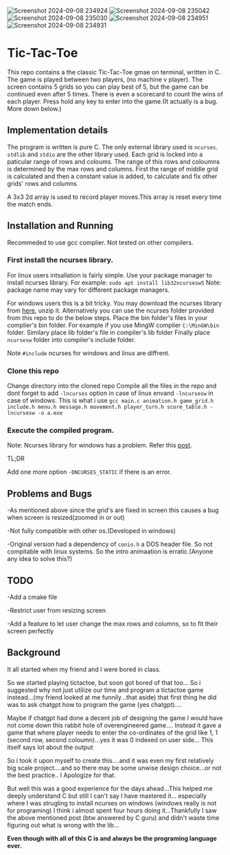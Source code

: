 ![Screenshot 2024-09-08 234924](https://github.com/user-attachments/assets/daef0a02-444f-461b-839e-90d0c5c856b8)
![Screenshot 2024-09-08 235042](https://github.com/user-attachments/assets/828bd9b7-b16f-4169-96be-a9d9edaee814)
![Screenshot 2024-09-08 235030](https://github.com/user-attachments/assets/3610e1ee-722a-4ea6-87da-3e6bc9f4669c)
![Screenshot 2024-09-08 234951](https://github.com/user-attachments/assets/e76acc1a-1071-45eb-8b46-ee3cfac586b6)
![Screenshot 2024-09-08 234931](https://github.com/user-attachments/assets/3b6ef1fe-00cb-4f02-b6fc-df00017a2ea3)
# **Tic-Tac-Toe**

This repo contains a the classic Tic-Tac-Toe gmae on terminal, written in C. 
The game is played between two players, (no machine v player). The screen contains 5 grids so you can play best of 5, but the game can be continued even after 5 times.
There is even a scorecard to count the wins of each player.
Press hold any key to enter into the game.(It actually is a bug. More down below.)

## Implementation details
The program is written is pure C. The only external library used is `ncurses`. `stdlib` and `stdio` are the other library used.
Each grid is locked into a paticular range of rows and coloums. The range of this rows and coloumns is determined by the max rows and columns.
First the range of middle grid is calculated and then a constant value is added, to calculate and fix other grids' rows and columns

A 3x3 2d array is used to record player moves.This array is reset every time the match ends.

## Installation and Running
Recommeded to use gcc complier. Not tested on other compilers.

### First install the ncurses library.

For linux users intsallation is fairly simple. Use your package manager to install ncurses library. For example:
`sudo apt install lib32ncursesw5`
Note: package name may vary for different package managers.

For windows users this is a bit tricky.
You may download the ncurses library from [here](url), unzip it. Alternatively you can use the ncurses folder provided from this repo to do the below steps.
Place the bin folder's files in your complier's bin folder. For example if you use MingW complier `C:\MinGW\bin` folder.
Similary place lib folder's file in compiler's lib folder
Finally place `ncursesw` folder into compiler's include folder.

Note `#include` ncurses for windows and linux are diffrent.

### Clone this repo
Change directory into the cloned repo
Compile all the files in the repo and dont forget to add `-lncurses` option in case of linux envand `-lncursesw` in case of windows.
This is what i use
`gcc main.c animation.h game_grid.h include.h menu.h message.h movement.h player_turn.h score_table.h -lncursesw -o a.exe`

### Execute the compiled program.

Note: Ncurses library for windows has a problem. Refer this [post](https://stackoverflow.com/questions/67656787/cannot-static-link-ncurses-with-mingw).

TL;DR

Add one more option `-DNCURSES_STATIC` if there is an error.

## Problems and Bugs
-As mentioned above since the grid's are fixed in screen this causes a bug when screen is resized(zoomed in or out)

-Not fully compatible with other os.(Developed in windows)

-Original version had a dependency of `conio.h` a DOS header file. So not compitable with linux systems. So the intro animaation is erratic.(Anyone any idea to solve this?)

## TODO
-Add a cmake file

-Restrict user from resizing screen

-Add a feature to let user change the max rows and columns, so to fit their screen perfectly

## Background
It all started when my friend and I were bored in class.

So we started playing tictactoe, but soon got bored of that too...
So i suggested why not just utilize our time and program a tictactoe game instead...(my friend looked at me funnily...that aside) that first thing he did was to ask
chatgpt how to program the game (yes chatgpt)....

Maybe if chatgpt had done a decent job of designing the game I would have not come down this rabbit hole of overengineered game....
Instead it gave a game that where player needs to enter the co-ordinates of the grid like 1, 1 (second row, second coloumn)...yes it was 0 indexed on user side...
This itself says lot about the output

So i took it upon myself to create this....and it was even my first relatively big scale project....and so there may be some unwise design choice...or not the best practice..
I Apologize for that.

But well this was a good experience for the days ahead...This helped me deeply understand C but still I can't say I have mastered it... especially where I was strugling to install ncurses on windows
(windows really is not for programing) I think i almost spent four hours doing it...Thankfully I saw the above mentioned post (btw answered by C guru) and didn't waste time figuring out what is wrong
with the lib...

**Even though with all of this C is and always be the programing language ever.**
